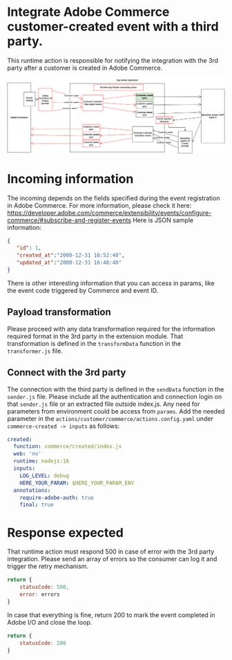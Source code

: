 # Integrate Adobe Commerce customer-created event with a third party.
This runtime action is responsible for notifying the integration with the 3rd party after a customer is created in Adobe Commerce.

![Alt text](CommerceCustomerCreateSync.png "Title")

# Incoming information
The incoming depends on the fields specified during the event registration in Adobe Commerce. For more information, please check it here: https://developer.adobe.com/commerce/extensibility/events/configure-commerce/#subscribe-and-register-events
Here is JSON sample information:
```json
{
   "id": 1,
   "created_at":"2000-12-31 16:52:40",
   "updated_at":"2000-12-31 16:48:40"
}
```
There is other interesting information that you can access in params, like the event code triggered by Commerce and event ID.

## Payload transformation
Please proceed with any data transformation required for the information required format in the 3rd party in the extension module.
That transformation is defined in the `transformData` function in the `transformer.js` file.

## Connect with the 3rd party
The connection with the third party is defined in the `sendData` function in the `sender.js` file.
Please include all the authentication and connection login on that `sender.js` file or an extracted file outside index.js.
Any need for parameters from environment could be access from `params`. Add the needed parameter in the `actions/customer/commerce/actions.config.yaml` under `commerce-created -> inputs` as follows:
```yaml
created:
  function: commerce/created/index.js
  web: 'no'
  runtime: nodejs:16
  inputs:
    LOG_LEVEL: debug
    HERE_YOUR_PARAM: $HERE_YOUR_PARAM_ENV
  annotations:
    require-adobe-auth: true
    final: true
```

# Response expected
That runtime action must respond 500 in case of error with the 3rd party integration. Please send an array of errors so the consumer can log it and trigger the retry mechanism.
```javascript
return {
    statusCode: 500,
    error: errors
}

```
In case that everything is fine, return 200 to mark the event completed in Adobe I/O and close the loop.
```javascript
return {
    statusCode: 200
}
```

